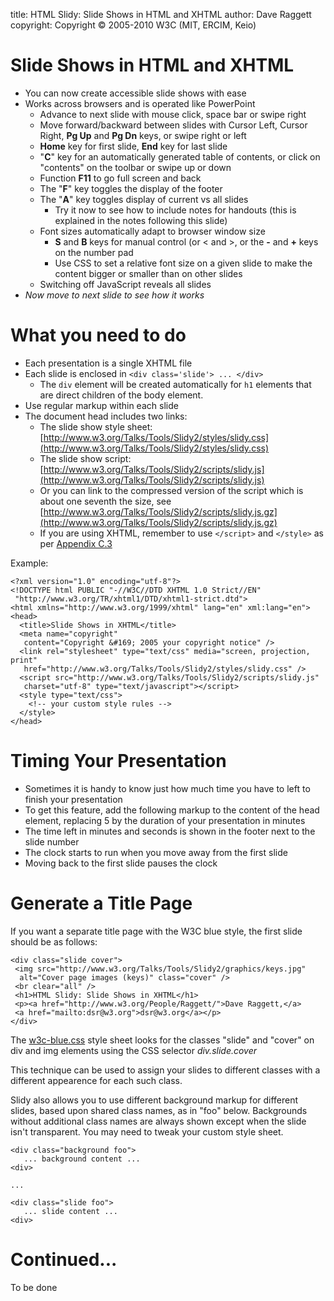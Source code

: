 title: HTML Slidy: Slide Shows in HTML and XHTML
author: Dave Raggett
copyright: Copyright © 2005-2010 W3C (MIT, ERCIM, Keio)


# Slide Shows in HTML and XHTML

- You can now create accessible slide shows with ease
- Works across browsers and is operated like PowerPoint
  - Advance to next slide with mouse click, space bar or swipe right
  - Move forward/backward between slides with Cursor Left,
    Cursor Right, __Pg Up__ and __Pg Dn__ keys, or swipe right or left
  - __Home__ key for first slide, __End__ key for last slide
  - "__C__" key for an automatically generated
    table of contents, or click on "contents" on the toolbar or
    swipe up or down
  - Function __F11__ to go full screen and back
  - The "__F__" key toggles the display of the footer
  - The "__A__" key toggles display of current vs all slides
    - Try it now to see how to include notes for handouts (this is
      explained in the notes following this slide)
  - Font sizes automatically adapt to browser window size
    - __S__ and __B__ keys for manual control (or < and >, or the __-__ and
      __+__ keys on the number pad
    - Use CSS to set a relative font size on a given slide to make
      the content bigger or smaller than on other slides
  - Switching off JavaScript reveals all slides
- _Now move to next slide to see how it works_


# What you need to do

- Each presentation is a single XHTML file
- Each slide is enclosed in `<div class='slide'> ... </div>`
  - The `div` element will be created automatically for `h1`
    elements that are direct children of the body element.
- Use regular markup within each slide
- The document head includes two links:
  - The slide show style sheet:
    [http://www.w3.org/Talks/Tools/Slidy2/styles/slidy.css](http://www.w3.org/Talks/Tools/Slidy2/styles/slidy.css)
  - The slide show script:
    [http://www.w3.org/Talks/Tools/Slidy2/scripts/slidy.js](http://www.w3.org/Talks/Tools/Slidy2/scripts/slidy.js)
  - Or you can link to the compressed version of the script which is about
    one seventh the size, see
    [http://www.w3.org/Talks/Tools/Slidy2/scripts/slidy.js.gz](http://www.w3.org/Talks/Tools/Slidy2/scripts/slidy.js.gz)
  - If you are using XHTML, remember to use `</script>` and `</style>`
    as per [Appendix C.3](http://www.w3.org/TR/xhtml1/#C_3)

Example:

    <?xml version="1.0" encoding="utf-8"?>
    <!DOCTYPE html PUBLIC "-//W3C//DTD XHTML 1.0 Strict//EN"
     "http://www.w3.org/TR/xhtml1/DTD/xhtml1-strict.dtd">
    <html xmlns="http://www.w3.org/1999/xhtml" lang="en" xml:lang="en">
    <head>
      <title>Slide Shows in XHTML</title>
      <meta name="copyright"
       content="Copyright &#169; 2005 your copyright notice" />
      <link rel="stylesheet" type="text/css" media="screen, projection, print"
       href="http://www.w3.org/Talks/Tools/Slidy2/styles/slidy.css" />
      <script src="http://www.w3.org/Talks/Tools/Slidy2/scripts/slidy.js"
       charset="utf-8" type="text/javascript"></script>
      <style type="text/css">
        <!-- your custom style rules -->
      </style>
    </head>


# Timing Your Presentation

- Sometimes it is handy to know just how much time you have to
  left to finish your presentation
- To get this feature, add the following markup to the
  content of the head element, replacing 5 by the duration
  of your presentation in minutes
      <meta name="duration" content="5" />
- The time left in minutes and seconds is shown in the footer
  next to the slide number
- The clock starts to run when you move away from the first slide
- Moving back to the first slide pauses the clock


# Generate a Title Page

If you want a separate title page with the W3C blue style, the
first slide should be as follows:

    <div class="slide cover">
     <img src="http://www.w3.org/Talks/Tools/Slidy2/graphics/keys.jpg"
      alt="Cover page images (keys)" class="cover" />
     <br clear="all" />
     <h1>HTML Slidy: Slide Shows in XHTML</h1>
     <p><a href="http://www.w3.org/People/Raggett/">Dave Raggett,</a>
     <a href="mailto:dsr@w3.org">dsr@w3.org</a></p>
    </div>

The [w3c-blue.css](http://www.w3.org/Talks/Tools/Slidy2/graphics/w3c-blue.css) 
style sheet looks for the classes "slide" and "cover" on div
and img elements using the CSS selector _div.slide.cover_

This technique can be used to assign your slides to different
classes with a different appearence for each such class.

Slidy also allows you to use different background markup for
different slides, based upon shared class names, as in "foo" below.
Backgrounds without additional class names are always shown except
when the slide isn't transparent. You may need to tweak your
custom style sheet.

    <div class="background foo">
       ... background content ...
    <div>
    
    ...
    
    <div class="slide foo">
       ... slide content ...
    <div>


# Continued...

To be done